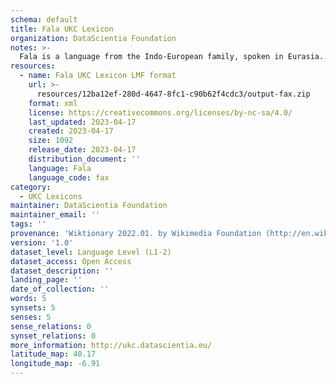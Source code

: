 ```yaml
---
schema: default
title: Fala UKC Lexicon
organization: DataScientia Foundation
notes: >-
  Fala is a language from the Indo-European family, spoken in Eurasia. The UKC Lexicon of Fala is represented as a lexico-semantic network. It consists of words, word senses, synsets, as well as sense-level and synset-level relationships.
resources:
  - name: Fala UKC Lexicon LMF format
    url: >-
      resources/12ba12ef-280d-4647-8fc1-c90b62f4cdc3/output-fax.zip
    format: xml
    license: https://creativecommons.org/licenses/by-nc-sa/4.0/
    last_updated: 2023-04-17
    created: 2023-04-17
    size: 1092
    release_date: 2023-04-17
    distribution_document: ''
    language: Fala
    language_code: fax
category:
  - UKC Lexicons
maintainer: DataScientia Foundation
maintainer_email: ''
tags: ''
provenance: 'Wiktionary 2022.01. by Wikimedia Foundation (http://en.wiktionary.org); Princeton WordNet 2.1 by Princeton University (https://wordnet.princeton.edu)'
version: '1.0'
dataset_level: Language Level (L1-2)
dataset_access: Open Access
dataset_description: ''
landing_page: ''
date_of_collection: ''
words: 5
synsets: 5
senses: 5
sense_relations: 0
synset_relations: 0
more_information: http://ukc.datascientia.eu/
latitude_map: 40.17
longitude_map: -6.91
---
```

